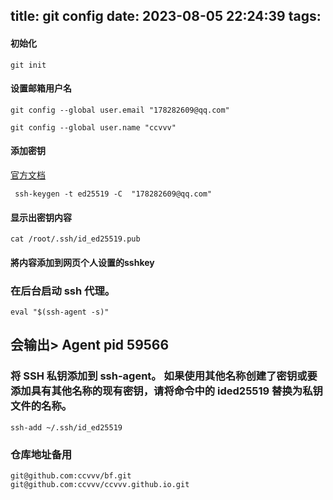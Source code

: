 title: git config
date: 2023-08-05 22:24:39
tags:
---
#### 初始化
```
git init
```
#### 设置邮箱用户名
```
git config --global user.email "178282609@qq.com"

git config --global user.name "ccvvv"
```
#### 添加密钥
[官方文档](https://docs.github.com/zh/authentication/connecting-to-github-with-ssh/generating-a-new-ssh-key-and-adding-it-to-the-ssh-agent)
```
 ssh-keygen -t ed25519 -C  "178282609@qq.com"
```
#### 显示出密钥内容
```
cat /root/.ssh/id_ed25519.pub
```
#### 將内容添加到网页个人设置的sshkey



### 在后台启动 ssh 代理。
```
eval "$(ssh-agent -s)"
```
   ##  会输出> Agent pid 59566

### 将 SSH 私钥添加到 ssh-agent。 如果使用其他名称创建了密钥或要添加具有其他名称的现有密钥，请将命令中的 ided25519 替换为私钥文件的名称。
```
ssh-add ~/.ssh/id_ed25519
```
### 仓库地址备用
```
git@github.com:ccvvv/bf.git
git@github.com:ccvvv/ccvvv.github.io.git
```